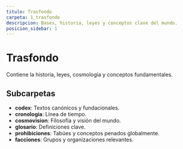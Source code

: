 ```yaml
---
titulo: Trasfondo
carpeta: 1_trasfondo
descripcion: Bases, historia, leyes y conceptos clave del mundo.
posicion_sidebar: 1
---
```


# Trasfondo

Contiene la historia, leyes, cosmología y conceptos fundamentales.

## Subcarpetas
- **codex**: Textos canónicos y fundacionales.
- **cronologia**: Línea de tiempo.
- **cosmovision**: Filosofía y visión del mundo.
- **glosario**: Definiciones clave.
- **prohibiciones**: Tabúes y conceptos penados globalmente.
- **facciones**: Grupos y organizaciones relevantes. 